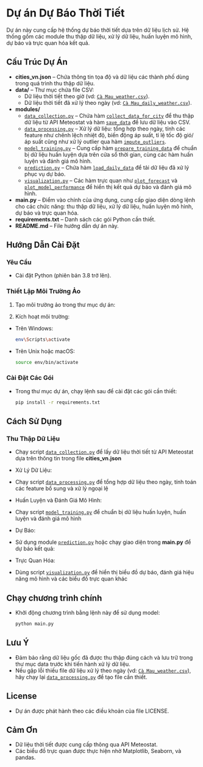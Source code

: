 # Dự án Dự Báo Thời Tiết

Dự án này cung cấp hệ thống dự báo thời tiết dựa trên dữ liệu lịch sử. Hệ thống gồm các module thu thập dữ liệu, xử lý dữ liệu, huấn luyện mô hình, dự báo và trực quan hóa kết quả.

## Cấu Trúc Dự Án

- **cities_vn.json** – Chứa thông tin tọa độ và dữ liệu các thành phố dùng trong quá trình thu thập dữ liệu.
- **data/** – Thư mục chứa file CSV:
  - Dữ liệu thời tiết theo giờ (vd: [`Cà Mau_weather.csv`](data/Cà%20Mau_weather.csv)).
  - Dữ liệu thời tiết đã xử lý theo ngày (vd: [`Cà Mau_daily_weather.csv`](data/Cà%20Mau_daily_weather.csv)).
- **modules/**
  - [`data_collection.py`](modules/data_collection.py) – Chứa hàm [`collect_data_for_city`](modules/data_collection.py#L45) để thu thập dữ liệu từ API Meteostat và hàm [`save_data`](modules/data_collection.py#L36) để lưu dữ liệu vào CSV.
  - [`data_processing.py`](modules/data_processing.py) – Xử lý dữ liệu: tổng hợp theo ngày, tính các feature như chênh lệch nhiệt độ, biến động áp suất, tỉ lệ tốc độ gió/áp suất cũng như xử lý outlier qua hàm [`impute_outliers`](modules/data_processing.py#L3).
  - [`model_training.py`](modules/model_training.py) – Cung cấp hàm [`prepare_training_data`](modules/model_training.py#L9) để chuẩn bị dữ liệu huấn luyện dựa trên cửa sổ thời gian, cùng các hàm huấn luyện và đánh giá mô hình.
  - [`prediction.py`](modules/prediction.py) – Chứa hàm [`load_daily_data`](modules/prediction.py#L5) để tải dữ liệu đã xử lý phục vụ dự báo.
  - [`visualization.py`](modules/visualization.py) – Các hàm trực quan như [`plot_forecast`](modules/visualization.py#L7) và [`plot_model_performance`](modules/visualization.py#L41) để hiển thị kết quả dự báo và đánh giá mô hình.
- **main.py** – Điểm vào chính của ứng dụng, cung cấp giao diện dòng lệnh cho các chức năng: thu thập dữ liệu, xử lý dữ liệu, huấn luyện mô hình, dự báo và trực quan hóa.
- **requirements.txt** – Danh sách các gói Python cần thiết.
- **README.md** – File hướng dẫn dự án này.

## Hướng Dẫn Cài Đặt

### Yêu Cầu

- Cài đặt Python (phiên bản 3.8 trở lên).

### Thiết Lập Môi Trường Ảo

1. Tạo môi trường ảo trong thư mục dự án:

2. Kích hoạt môi trường:

- Trên Windows:

    ```sh
    env\Scripts\activate
    ```

- Trên Unix hoặc macOS:

    ```sh
    source env/bin/activate
    ```

### Cài Đặt Các Gói

- Trong thư mục dự án, chạy lệnh sau để cài đặt các gói cần thiết:

    ```sh
    pip install -r requirements.txt
    ```

## Cách Sử Dụng

### Thu Thập Dữ Liệu

- Chạy script [`data_collection.py`](modules/data_collection.py) để lấy dữ liệu thời tiết từ API Meteostat dựa trên thông tin trong file **cities_vn.json**

- Xử Lý Dữ Liệu:
- Chạy script [`data_processing.py`](modules/data_collection.py) để tổng hợp dữ liệu theo ngày, tính toán các feature bổ sung và xử lý ngoại lệ

- Huấn Luyện và Đánh Giá Mô Hình:
- Chạy script [`model_training.py`](modules/data_collection.py) để chuẩn bị dữ liệu huấn luyện, huấn luyện và đánh giá mô hình

- Dự Báo:
- Sử dụng module [`prediction.py`](modules/data_collection.py) hoặc chạy giao diện trong **main.py** để dự báo kết quả:

- Trực Quan Hóa:
- Dùng script [`visualization.py`](modules/data_collection.py) để hiển thị biểu đồ dự báo, đánh giá hiệu năng mô hình và các biểu đồ trực quan khác

## Chạy chương trình chính

- Khởi động chương trình bằng lệnh này để sử dụng model:

    ```sh
    python main.py
    ```

## Lưu Ý

- Đảm bảo rằng dữ liệu gốc đã được thu thập đúng cách và lưu trữ trong thư mục data trước khi tiến hành xử lý dữ liệu.
- Nếu gặp lỗi thiếu file dữ liệu xử lý theo ngày (vd: [`Cà Mau_weather.csv`](data/Cà%20Mau_weather.csv)), hãy chạy lại [`data_processing.py`](modules/data_collection.py) để tạo file cần thiết.

## License

- Dự án được phát hành theo các điều khoản của file LICENSE.

## Cảm Ơn

- Dữ liệu thời tiết được cung cấp thông qua API Meteostat.
- Các biểu đồ trực quan được thực hiện nhờ Matplotlib, Seaborn, và pandas.
